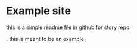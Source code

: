 # Example site
this is a simple readme file in github for story repo.

. this is meant to be an example